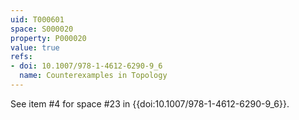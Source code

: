 ```yaml
---
uid: T000601
space: S000020
property: P000020
value: true
refs:
- doi: 10.1007/978-1-4612-6290-9_6
  name: Counterexamples in Topology
---
```


See item #4 for space #23 in {{doi:10.1007/978-1-4612-6290-9_6}}.
